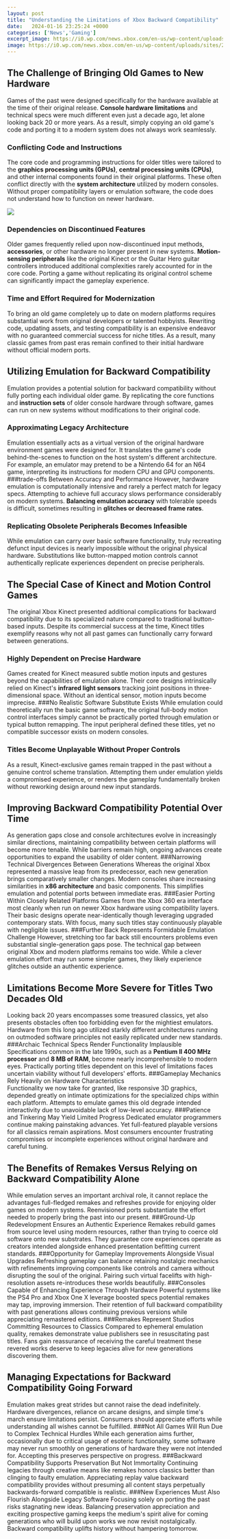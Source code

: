 ```yaml
---
layout: post
title: "Understanding the Limitations of Xbox Backward Compatibility"
date:   2024-01-16 23:25:24 +0000
categories: ['News','Gaming']
excerpt_image: https://i0.wp.com/news.xbox.com/en-us/wp-content/uploads/sites/2/2021/11/back-compat.png?resize=1920%2C1080&amp;ssl=1
image: https://i0.wp.com/news.xbox.com/en-us/wp-content/uploads/sites/2/2021/11/back-compat.png?resize=1920%2C1080&amp;ssl=1
---
```


## The Challenge of Bringing Old Games to New Hardware
Games of the past were designed specifically for the hardware available at the time of their original release. **Console hardware limitations** and technical specs were much different even just a decade ago, let alone looking back 20 or more years. As a result, simply copying an old game's code and porting it to a modern system does not always work seamlessly.
### Conflicting Code and Instructions
The core code and programming instructions for older titles were tailored to the **graphics processing units (GPUs)**, **central processing units (CPUs)**, and other internal components found in their original platforms. These often conflict directly with the **system architecture** utilized by modern consoles. Without proper compatibility layers or emulation software, the code does not understand how to function on newer hardware.

![](https://i0.wp.com/news.xbox.com/en-us/wp-content/uploads/sites/2/2021/11/back-compat.png?resize=1920%2C1080&amp;ssl=1)
### Dependencies on Discontinued Features 
Older games frequently relied upon now-discontinued input methods, **accessories**, or other hardware no longer present in new systems. **Motion-sensing peripherals** like the original Kinect or the Guitar Hero guitar controllers introduced additional complexities rarely accounted for in the core code. Porting a game without replicating its original control scheme can significantly impact the gameplay experience.
### Time and Effort Required for Modernization
To bring an old game completely up to date on modern platforms requires substantial work from original developers or talented hobbyists. Rewriting code, updating assets, and testing compatibility is an expensive endeavor with no guaranteed commercial success for niche titles. As a result, many classic games from past eras remain confined to their initial hardware without official modern ports.
## Utilizing Emulation for Backward Compatibility   
Emulation provides a potential solution for backward compatibility without fully porting each individual older game. By replicating the core functions and **instruction sets** of older console hardware through software, games can run on new systems without modifications to their original code.
### Approximating Legacy Architecture
Emulation essentially acts as a virtual version of the original hardware environment games were designed for. It translates the game's code behind-the-scenes to function on the host system's different architecture. For example, an emulator may pretend to be a Nintendo 64 for an N64 game, interpreting its instructions for modern CPU and GPU components.
###trade-offs Between Accuracy and Performance
However, hardware emulation is computationally intensive and rarely a perfect match for legacy specs. Attempting to achieve full accuracy slows performance considerably on modern systems. **Balancing emulation accuracy** with tolerable speeds is difficult, sometimes resulting in **glitches or decreased frame rates**.
### Replicating Obsolete Peripherals Becomes Infeasible 
While emulation can carry over basic software functionality, truly recreating defunct input devices is nearly impossible without the original physical hardware. Substitutions like button-mapped motion controls cannot authentically replicate experiences dependent on precise peripherals.
## The Special Case of Kinect and Motion Control Games
The original Xbox Kinect presented additional complications for backward compatibility due to its specialized nature compared to traditional button-based inputs. Despite its commercial success at the time, Kinect titles exemplify reasons why not all past games can functionally carry forward between generations.
### Highly Dependent on Precise Hardware
Games created for Kinect measured subtle motion inputs and gestures beyond the capabilities of emulation alone. Their core designs intrinsically relied on Kinect's **infrared light sensors** tracking joint positions in three-dimensional space. Without an identical sensor, motion inputs become imprecise.
###No Realistic Software Substitute Exists 
While emulation could theoretically run the basic game software, the original full-body motion control interfaces simply cannot be practically ported through emulation or typical button remapping. The input peripheral defined these titles, yet no compatible successor exists on modern consoles.
### Titles Become Unplayable Without Proper Controls
As a result, Kinect-exclusive games remain trapped in the past without a genuine control scheme translation. Attempting them under emulation yields a compromised experience, or renders the gameplay fundamentally broken without reworking design around new input standards.
## Improving Backward Compatibility Potential Over Time
As generation gaps close and console architectures evolve in increasingly similar directions, maintaining compatibility between certain platforms will become more tenable. While barriers remain high, ongoing advances create opportunities to expand the usability of older content.
###Narrowing Technical Divergences Between Generations 
Whereas the original Xbox represented a massive leap from its predecessor, each new generation brings comparatively smaller changes. Modern consoles share increasing similarities in **x86 architecture** and basic components. This simplifies emulation and potential ports between immediate eras. 
###Easier Porting Within Closely Related Platforms
Games from the Xbox 360 era interface most cleanly when run on newer Xbox hardware using compatibility layers. Their basic designs operate near-identically though leveraging upgraded contemporary stats. With focus, many such titles stay continuously playable with negligible issues.
###Further Back Represents Formidable Emulation Challenge
However, stretching too far back still encounters problems even substantial single-generation gaps pose. The technical gap between original Xbox and modern platforms remains too wide. While a clever emulation effort may run some simpler games, they likely experience glitches outside an authentic experience.
## Limitations Become More Severe for Titles Two Decades Old
Looking back 20 years encompasses some treasured classics, yet also presents obstacles often too forbidding even for the mightiest emulators. Hardware from this long ago utilized starkly different architectures running on outmoded software principles not easily replicated under new standards.
###Archaic Technical Specs Render Functionality Implausible
Specifications common in the late 1990s, such as a **Pentium II 400 MHz processor** and **8 MB of RAM**, become nearly incomprehensible to modern eyes. Practically porting titles dependent on this level of limitations faces uncertain viability without full developers' efforts.
###Gameplay Mechanics Rely Heavily on Hardware Characteristics  
Functionality we now take for granted, like responsive 3D graphics, depended greatly on intimate optimizations for the specialized chips within each platform. Attempts to emulate games this old degrade intended interactivity due to unavoidable lack of low-level accuracy. 
###Patience and Tinkering May Yield Limited Progress 
Dedicated emulator programmers continue making painstaking advances. Yet full-featured playable versions for all classics remain aspirations. Most consumers encounter frustrating compromises or incomplete experiences without original hardware and careful tuning.
## The Benefits of Remakes Versus Relying on Backward Compatibility Alone
While emulation serves an important archival role, it cannot replace the advantages full-fledged remakes and refreshes provide for enjoying older games on modern systems. Reenvisioned ports substantiate the effort needed to properly bring the past into our present.
###Ground-Up Redevelopment Ensures an Authentic Experience
Remakes rebuild games from source level using modern resources, rather than trying to coerce old software onto new substrates. They guarantee core experiences operate as creators intended alongside enhanced presentation befitting current standards. 
###Opportunity for Gameplay Improvements Alongside Visual Upgrades
Refreshing gameplay can balance retaining nostalgic mechanics with refinements improving components like controls and camera without disrupting the soul of the original. Pairing such virtual facelifts with high-resolution assets re-introduces these worlds beautifully.
###Consoles Capable of Enhancing Experience Through Hardware 
Powerful systems like the PS4 Pro and Xbox One X leverage boosted specs potential remakes may tap, improving immersion. Their retention of full backward compatibility with past generations allows continuing previous versions while appreciating remastered editions. 
###Remakes Represent Studios Committing Resources to Classics
Compared to ephemeral emulation quality, remakes demonstrate value publishers see in resuscitating past titles. Fans gain reassurance of receiving the careful treatment these revered works deserve to keep legacies alive for new generations discovering them.
## Managing Expectations for Backward Compatibility Going Forward
Emulation makes great strides but cannot raise the dead indefinitely. Hardware divergences, reliance on arcane designs, and simple time's march ensure limitations persist. Consumers should appreciate efforts while understanding all wishes cannot be fulfilled. 
###Not All Games Will Run Due to Complex Technical Hurdles
While each generation aims further, occasionally due to critical usage of esoteric functionality, some software may never run smoothly on generations of hardware they were not intended for. Accepting this preserves perspective on progress.
###Backward Compatibility Supports Preservation But Not Immortality
Continuing legacies through creative means like remakes honors classics better than clinging to faulty emulation. Appreciating replay value backward compatibility provides without presuming all content stays perpetually backwards-forward compatible is realistic. 
###New Experiences Must Also Flourish Alongside Legacy Software 
Focusing solely on porting the past risks stagnating new ideas. Balancing preservation appreciation and exciting prospective gaming keeps the medium's spirit alive for coming generations who will build upon works we now revisit nostalgically. Backward compatibility uplifts history without hampering tomorrow.
